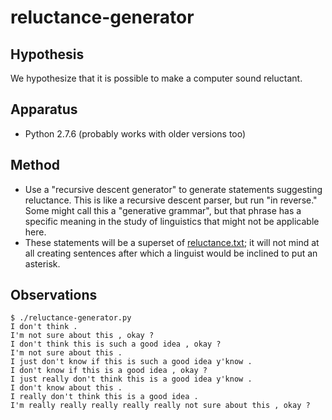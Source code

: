 reluctance-generator
====================

Hypothesis
----------

We hypothesize that it is possible to make a computer sound reluctant.

Apparatus
---------

*   Python 2.7.6 (probably works with older versions too)

Method
------

*   Use a "recursive descent generator" to generate statements suggesting
    reluctance.  This is like a recursive descent parser, but run "in reverse."
    Some might call this a "generative grammar", but that phrase has a specific
    meaning in the study of linguistics that might not be applicable here.
*   These statements will be a superset of
    [reluctance.txt](../generic-corpora/reluctance.txt);
    it will not mind at all creating sentences after which a linguist would
    be inclined to put an asterisk.

Observations
------------

    $ ./reluctance-generator.py 
    I don't think .
    I'm not sure about this , okay ?
    I don't think this is such a good idea , okay ?
    I'm not sure about this .
    I just don't know if this is such a good idea y'know .
    I don't know if this is a good idea , okay ?
    I just really don't think this is a good idea y'know .
    I don't know about this .
    I really don't think this is a good idea .
    I'm really really really really really not sure about this , okay ?
